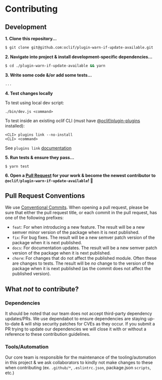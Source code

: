 # Contributing

## Development

**1. Clone this repository...**

```bash
$ git clone git@github.com:oclif/plugin-warn-if-update-available.git
```

**2. Navigate into project & install development-specific dependencies...**

```bash
$ cd ./plugin-warn-if-update-available && yarn
```

**3. Write some code &/or add some tests...**

```bash
...
```

**4. Test changes locally**

To test using local dev script:

```
./bin/dev.js <command>
```

To test inside an existing oclif CLI (must have [@oclif/plugin-plugins](https://github.com/oclif/plugin-plugins) installed):

```
<CLI> plugins link --no-install
<CLI> <command>
```

See `plugins link` [documentation](https://github.com/oclif/plugin-plugins?tab=readme-ov-file#mycli-pluginslink-plugin)

**5. Run tests & ensure they pass...**

```
$ yarn test
```

**6. Open a [Pull Request](https://github.com/oclif/plugin-warn-if-update-available/pulls) for your work & become the newest contributor to `@oclif/plugin-warn-if-update-available`! 🎉**

## Pull Request Conventions

We use [Conventional Commits](https://www.conventionalcommits.org/en/v1.0.0/). When opening a pull request, please be sure that either the pull request title, or each commit in the pull request, has one of the following prefixes:

- `feat`: For when introducing a new feature. The result will be a new semver minor version of the package when it is next published.
- `fix`: For bug fixes. The result will be a new semver patch version of the package when it is next published.
- `docs`: For documentation updates. The result will be a new semver patch version of the package when it is next published.
- `chore`: For changes that do not affect the published module. Often these are changes to tests. The result will be _no_ change to the version of the package when it is next published (as the commit does not affect the published version).

## What _not_ to contribute?

### Dependencies

It should be noted that our team does not accept third-party dependency updates/PRs. We use dependabot to ensure dependencies are staying up-to-date & will ship security patches for CVEs as they occur. If you submit a PR trying to update our dependencies we will close it with or without a reference to these contribution guidelines.

### Tools/Automation

Our core team is responsible for the maintenance of the tooling/automation in this project & we ask collaborators to kindly not make changes to these when contributing (ex. `.github/*`, `.eslintrc.json`, package.json `scripts`, etc.)
